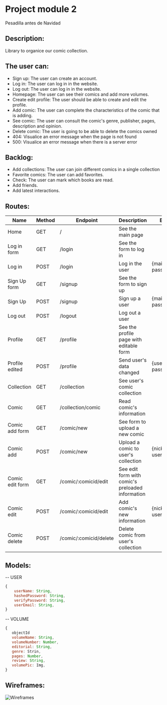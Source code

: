 # Project module 2
Pesadilla antes de Navidad

## Description:

Library to organice our comic collection.

## The user can:

- Sign up: The user can create an account.
- Log in: The user can log in in the website.
- Log out: The user can log in in the website.
- Homepage: The user can see their comics and add more volumes.
- Create edit profile: The user should be able to create and edit the profile.
- Add comic: The user can complete the characteristics of the comic that is adding.
- See comic: The user can consult the comic's genre, publisher, pages, description and opinion.
- Delete comic: The user is going to be able to delete the comics owned
- 404: Visualice an error message when the page is not found
- 500: Visualice an error message when there is a server error

## Backlog:
- Add collections: The user can join different comics in a single collection 
- Favorite comics: The user can add favorites.
- Check: The user can mark which books are read.
- Add friends.
- Add latest interactions.


## Routes:
| Name            | Method | Endpoint                               | Description                                      | Body                                  | Redirects       |
| --------------- | ------ | -------------------------------------- | ------------------------------------------------ | ------------------------------------- | --------------- |
| Home            | GET    | /                                      | See the main page                                |                                       |                 |
| Log in form     | GET    | /login                                 | See the form to log in                           |                                       |                 |
| Log in          | POST   | /login                                 | Log in the user                                  | {mail, password}                      | /               |
| Sign Up form    | GET    | /signup                                | See the form to sign up                          |                                       |                 |
| Sign Up         | POST   | /signup                                | Sign up a user                                   | {mail, password}                      | /profile        |
| Log out         | POST   | /logout                                | Log out a user                                   |                                       | /               |
| Profile         | GET    | /profile                               | See the profile page with editable form          |                                       |                 |
| Profile edited  | POST   | /profile                               | Send user's data changed                         | {user_email, password                 | /profile}       |
| Collection      | GET    | /collection                            | See user's comic collection                      |                                       |                 |
| Comic           | GET    | /collection/comic                      | Read comic's information                         |                                       |                 |
| Comic add form  | GET    | /comic/new                             | See form to upload a new comic                   |                                       |                 |
| Comic add       | POST   | /comic/new                             | Upload a comic to user's collection              | {nickname, user_pics, }               | /collection/comicid  |
| Comic edit form | GET    | /comic/:comicid/edit                   | See edit form with comic's preloaded information |                                       |                      |
| Comic edit      | POST   | /comic/:comicid/edit                   | Add comic's new information                      | {nickname, user_pics, }               | /collection/comicid  |
| Comic delete    | POST   | /comic/:comicid/delete                 | Delete comic from user's collection              |                                       | /collection          |

## Models:

-- USER

```js
{
    userName: String,
    hashedPassword: String,
    verifyPassword: String,
    userEmail: String,
}
```
-- VOLUME

```js
{
   objectId
   volumeName: String,
   volumeNumber: Number,
   editorial: String,
   genre: Strin,
   pages: Number,
   review: String,
   volumePic: Img,
}
```

## Wireframes:

![Wireframes](https://user-images.githubusercontent.com/91825214/148398056-0196d69d-7445-4c2d-9787-6f7d2b2a922f.jpg)



